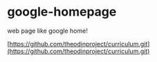 # google-homepage
web page like google home!

[https://github.com/theodinproject/curriculum.git](https://github.com/theodinproject/curriculum.git)